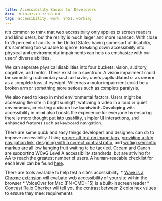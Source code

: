 ```yaml
---
title: Accessibility Basics for Developers
date: 2018-02-13 12:00 UTC
tags: accessibility, work, 8451, working
---
```

It's common to think that web accessibility only applies to screen readers and blind users, but the reality is much larger and more nuanced. With close to 25 percent of adults in the United States having some sort of disability, it's something too valuable to ignore. Breaking down accessibility into physical and environmental impairments can help us emphasize with our users' diverse abilities.

We can separate physical disabilities into four buckets: vision, auditory, cognitive, and motor. These exist on a spectrum. A vision impairment could be something rudimentary such as having one's pupils dilated or as severe as a complete loss of eyesight. Whereas a motor impairment could be a broken arm or something more serious such as complete paralysis.

We also need to keep in mind environmental factors. Users might be accessing the site in bright sunlight, watching a video in a loud or quiet environment, or visiting a site on low bandwidth. Developing with accessibility in mind also boosts the experience for everyone by ensuring there is more thought put into usability, simpler UI interactions, and enhanced features such as keyboard navigation.

There are some quick and easy things developers and designers can do to improve accessibility. Using [proper alt text on image tags](https://webaim.org/techniques/alttext/), [providing a skip navigation link](https://webaim.org/techniques/skipnav/), [designing with a correct contrast ratio](https://webaim.org/resources/contrastchecker/), and [writing semantic markup](https://dequeuniversity.com/assets/html/jquery-summit/html5/slides/landmarks.html) are all low hanging fruit waiting to be tackled. Occam and Canon are supporting WCAG Level A accessibility standards, but are striving for AA to reach the greatest number of users. A human-readable checklist for each level can be found [here](https://wuhcag.com/wcag-checklist/).

There are tools available to help test a site's accessibility:
	* [Wave is a Chrome extension](https://chrome.google.com/webstore/detail/wave-evaluation-tool/jbbplnpkjmmeebjpijfedlgcdilocofh?hl=en-US) will evaluate web accessibility of your site within the browser
	* VoiceOver for Mac (FN+CMD+F5) is a built-in screen reader
	* [Contrast Ratio Checker](https://leaverou.github.io/contrast-ratio/) will tell you the contrast between 2 color hex values to ensure they meet requirements